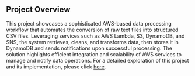 <!DOCTYPE html>
<html lang="en">
<head>
    <meta charset="UTF-8">
    <meta name="viewport" content="width=device-width, initial-scale=1.0">
    
</head>
<body>
    <h2>Project Overview</h2>
    <p>
        This project showcases a sophisticated AWS-based data processing workflow that automates the conversion of raw text files into structured CSV files. Leveraging services such as AWS Lambda, S3, DynamoDB, and SNS, the system retrieves, cleans, and transforms data, then stores it in DynamoDB and sends notifications upon successful processing. The solution highlights efficient integration and scalability of AWS services to manage and notify data operations. For a detailed exploration of this project and its implementation, please click <a href="https://medium.com/@iammichael.l.smith/purpose-44aee13776ce" target="_blank">here</a>.
    </p>
</body>
</html>
